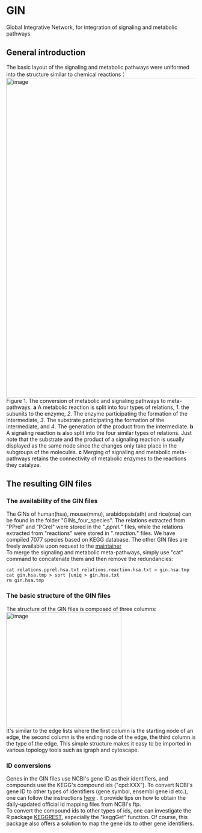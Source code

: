 # GIN
Global Integrative Network, for integration of signaling and metabolic pathways

## General introduction
The basic layout of the signaling and metabolic pathways were uniformed into the structure similar to chemical reactions：
<img width="848" alt="image" src="https://user-images.githubusercontent.com/50654825/173787625-a46ac547-907e-4490-9129-b5f5635f3c35.png"><br>
Figure 1. The conversion of metabolic and signaling pathways to meta-pathways. **a** A metabolic reaction is split into four types of relations, _1_. the subunits to the enzyme, _2_. The enzyme participating the formation of the intermediate, _3_. The substrate participating the formation of the intermediate, and _4_. The generation of the product from the intermediate. **b** A signaling reaction is also split into the four similar types of relations. Just note that the substrate and the product of a signaling reaction is usually displayed as the same node since the changes only take place in the subgroups of the molecules. **c** Merging of signaling and metabolic meta-pathways retains the connectivity of metabolic enzymes to the reactions they catalyze.
</br>

## The resulting GIN files
### The availability of the GIN files
The GINs of human(hsa), mouse(mmu), arabidopsis(ath) and rice(osa) can be found in the folder "GINs_four_species". The relations extracted from "PPrel" and "PCrel" were stored in the "*.pprel.*" files, while the relations extracted from "reactions" were stored in "*.reaction.*" files. We have compiled 7077 species based on KEGG database. The other GIN files are freely available upon request to the [maintainer](chix@big.ac.cn)<br>
To merge the signaling and metabolic meta-pathways, simply use "cat" command to concatenate them and then remove the redundancies:
```
cat relations.pprel.hsa.txt relations.reaction.hsa.txt > gin.hsa.tmp
cat gin.hsa.tmp > sort |uniq > gin.hsa.txt
rm gin.hsa.tmp
```

### The basic structure of the GIN files
The structure of the GIN files is composed of three columns:</br>
<img width="306" alt="image" src="https://user-images.githubusercontent.com/50654825/191729864-52fad977-19c3-488d-afdc-b5a80d01db23.png">
</br>
It's similar to the edge lists where the first column is the starting node of an edge, the second column is the ending node of the edge, the third column is the type of the edge. This simple structure makes it easy to be imported in various topology tools such as igraph and cytoscape.
</br>
### ID conversions
Genes in the GIN files use NCBI's gene ID as their identifiers, and compounds use the KEGG's compound ids ("cpd:XXX"). To convert NCBI's gene ID to other types of identifiers (gene symbol, ensembl gene id etc.), one can follow the instructions [here](https://github.com/RenGroup/ibNN/blob/main/id_conversion/README_idConversion.md) . It provide tips on how to obtain the daily-updated official id mapping files from NCBI's ftp. 
</br>
To convert the compound ids to other types of ids, one can investigate the R package [KEGGREST](https://bioconductor.org/packages/release/bioc/html/KEGGREST.html), especially the "keggGet" function. Of course, this package also offers a solution to map the gene ids to other gene identifiers. 

